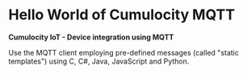 # Hello World of Cumulocity MQTT

**Cumulocity IoT - Device integration using MQTT**

Use the MQTT client employing pre-defined messages (called "static templates") using C, C#, Java, JavaScript and Python.
